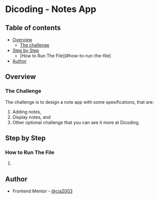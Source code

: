# Dicoding - Notes App

## Table of contents

- [Overview](#overview)
  - [The challenge](#the-challenge)
- [Step by Step](#step-by-step)
  - [How to Run The File)[#how-to-run-the-file]
- [Author](#author)

## Overview

### The Challenge

The challenge is to design a note app with some spesifications, that are:

1. Adding notes,
2. Display notes, and
3. Other optional challenge that you can see it more at Dicoding.

## Step by Step

### How to Run The File
1. 

## Author

- Frontend Mentor - [@cia2003](https://www.frontendmentor.io/profile/cia2003)

